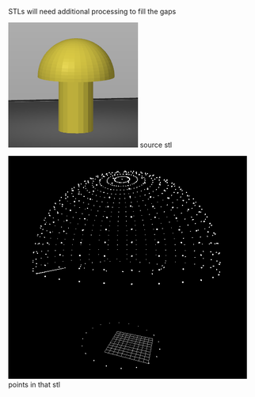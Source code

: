 STLs will need additional processing to fill the gaps

![alt text](images/image-1.png)
source stl

![alt text](images/image.png)
points in that stl